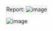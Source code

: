 Report:
![image](https://github.com/NguyenTKien/PlaywrightSeries/assets/88570010/58710bda-de06-4f66-bf28-b018c195c860)

![image](https://github.com/NguyenTKien/PlaywrightSeries/assets/88570010/05d4b371-f078-4354-97ee-a7c5f08ea9ef)
